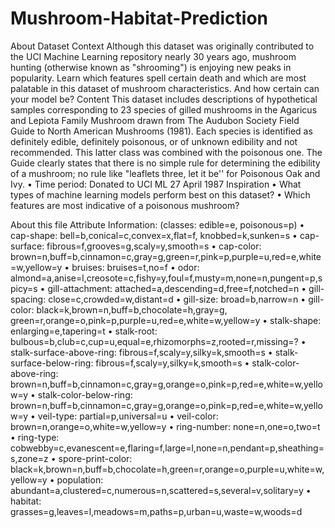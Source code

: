 # Mushroom-Habitat-Prediction
About Dataset
Context
Although this dataset was originally contributed to the UCI Machine Learning repository nearly 30 years ago, mushroom hunting (otherwise known as "shrooming") is enjoying new peaks in popularity. Learn which features spell certain death and which are most palatable in this dataset of mushroom characteristics. And how certain can your model be?
Content
This dataset includes descriptions of hypothetical samples corresponding to 23 species of gilled mushrooms in the Agaricus and Lepiota Family Mushroom drawn from The Audubon Society Field Guide to North American Mushrooms (1981). Each species is identified as definitely edible, definitely poisonous, or of unknown edibility and not recommended. This latter class was combined with the poisonous one. The Guide clearly states that there is no simple rule for determining the edibility of a mushroom; no rule like "leaflets three, let it be'' for Poisonous Oak and Ivy.
	•	Time period: Donated to UCI ML 27 April 1987
Inspiration
	•	What types of machine learning models perform best on this dataset?
	•	Which features are most indicative of a poisonous mushroom?

About this file
Attribute Information: (classes: edible=e, poisonous=p)
	•	cap-shape: bell=b,conical=c,convex=x,flat=f, knobbed=k,sunken=s
	•	cap-surface: fibrous=f,grooves=g,scaly=y,smooth=s
	•	cap-color: brown=n,buff=b,cinnamon=c,gray=g,green=r,pink=p,purple=u,red=e,white=w,yellow=y
	•	bruises: bruises=t,no=f
	•	odor: almond=a,anise=l,creosote=c,fishy=y,foul=f,musty=m,none=n,pungent=p,spicy=s
	•	gill-attachment: attached=a,descending=d,free=f,notched=n
	•	gill-spacing: close=c,crowded=w,distant=d
	•	gill-size: broad=b,narrow=n
	•	gill-color: black=k,brown=n,buff=b,chocolate=h,gray=g, green=r,orange=o,pink=p,purple=u,red=e,white=w,yellow=y
	•	stalk-shape: enlarging=e,tapering=t
	•	stalk-root: bulbous=b,club=c,cup=u,equal=e,rhizomorphs=z,rooted=r,missing=?
	•	stalk-surface-above-ring: fibrous=f,scaly=y,silky=k,smooth=s
	•	stalk-surface-below-ring: fibrous=f,scaly=y,silky=k,smooth=s
	•	stalk-color-above-ring: brown=n,buff=b,cinnamon=c,gray=g,orange=o,pink=p,red=e,white=w,yellow=y
	•	stalk-color-below-ring: brown=n,buff=b,cinnamon=c,gray=g,orange=o,pink=p,red=e,white=w,yellow=y
	•	veil-type: partial=p,universal=u
	•	veil-color: brown=n,orange=o,white=w,yellow=y
	•	ring-number: none=n,one=o,two=t
	•	ring-type: cobwebby=c,evanescent=e,flaring=f,large=l,none=n,pendant=p,sheathing=s,zone=z
	•	spore-print-color: black=k,brown=n,buff=b,chocolate=h,green=r,orange=o,purple=u,white=w,yellow=y
	•	population: abundant=a,clustered=c,numerous=n,scattered=s,several=v,solitary=y
	•	habitat: grasses=g,leaves=l,meadows=m,paths=p,urban=u,waste=w,woods=d

